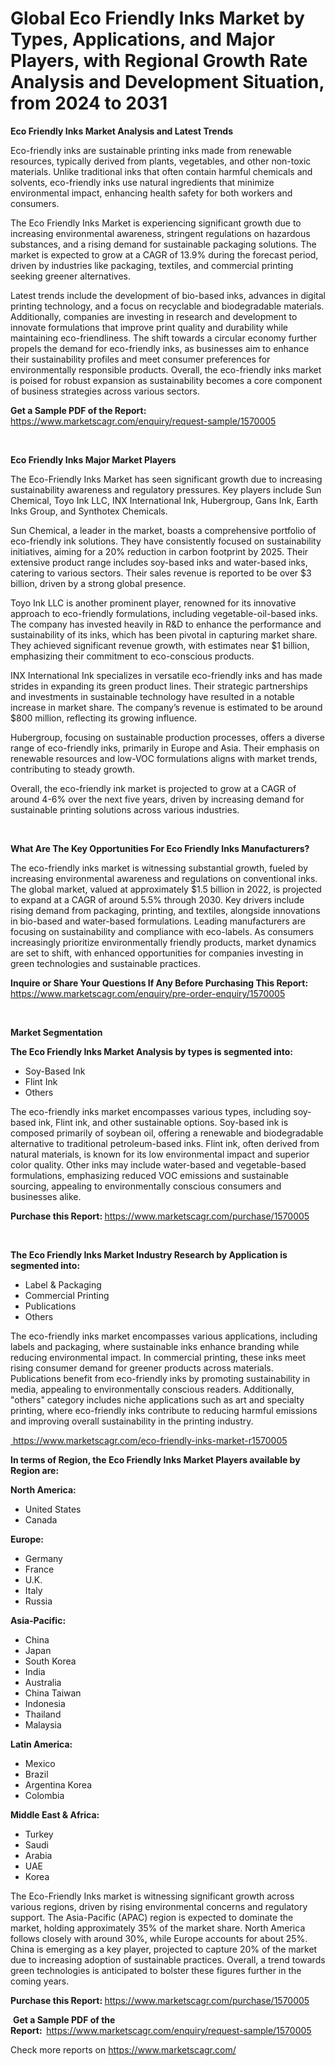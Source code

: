 <p><h1>Global Eco Friendly Inks Market by Types, Applications, and Major Players, with Regional Growth Rate Analysis and Development Situation, from 2024 to 2031</h1></p><p><strong>Eco Friendly Inks Market Analysis and Latest Trends</strong></p>
<p><p>Eco-friendly inks are sustainable printing inks made from renewable resources, typically derived from plants, vegetables, and other non-toxic materials. Unlike traditional inks that often contain harmful chemicals and solvents, eco-friendly inks use natural ingredients that minimize environmental impact, enhancing health safety for both workers and consumers.</p><p>The Eco Friendly Inks Market is experiencing significant growth due to increasing environmental awareness, stringent regulations on hazardous substances, and a rising demand for sustainable packaging solutions. The market is expected to grow at a CAGR of 13.9% during the forecast period, driven by industries like packaging, textiles, and commercial printing seeking greener alternatives. </p><p>Latest trends include the development of bio-based inks, advances in digital printing technology, and a focus on recyclable and biodegradable materials. Additionally, companies are investing in research and development to innovate formulations that improve print quality and durability while maintaining eco-friendliness. The shift towards a circular economy further propels the demand for eco-friendly inks, as businesses aim to enhance their sustainability profiles and meet consumer preferences for environmentally responsible products. Overall, the eco-friendly inks market is poised for robust expansion as sustainability becomes a core component of business strategies across various sectors.</p></p>
<p><strong>Get a Sample PDF of the Report:&nbsp;</strong> <a href="https://www.marketscagr.com/enquiry/request-sample/1570005?utm_campaign=1895&utm_medium=2&utm_source=Github&utm_content=ia&utm_term=29122024&utm_id=eco-friendly-inks">https://www.marketscagr.com/enquiry/request-sample/1570005</a></p>
<p>&nbsp;</p>
<p><strong>Eco Friendly Inks Major Market Players</strong></p>
<p><p>The Eco-Friendly Inks Market has seen significant growth due to increasing sustainability awareness and regulatory pressures. Key players include Sun Chemical, Toyo Ink LLC, INX International Ink, Hubergroup, Gans Ink, Earth Inks Group, and Synthotex Chemicals. </p><p>Sun Chemical, a leader in the market, boasts a comprehensive portfolio of eco-friendly ink solutions. They have consistently focused on sustainability initiatives, aiming for a 20% reduction in carbon footprint by 2025. Their extensive product range includes soy-based inks and water-based inks, catering to various sectors. Their sales revenue is reported to be over $3 billion, driven by a strong global presence.</p><p>Toyo Ink LLC is another prominent player, renowned for its innovative approach to eco-friendly formulations, including vegetable-oil-based inks. The company has invested heavily in R&D to enhance the performance and sustainability of its inks, which has been pivotal in capturing market share. They achieved significant revenue growth, with estimates near $1 billion, emphasizing their commitment to eco-conscious products.</p><p>INX International Ink specializes in versatile eco-friendly inks and has made strides in expanding its green product lines. Their strategic partnerships and investments in sustainable technology have resulted in a notable increase in market share. The company’s revenue is estimated to be around $800 million, reflecting its growing influence.</p><p>Hubergroup, focusing on sustainable production processes, offers a diverse range of eco-friendly inks, primarily in Europe and Asia. Their emphasis on renewable resources and low-VOC formulations aligns with market trends, contributing to steady growth.</p><p>Overall, the eco-friendly ink market is projected to grow at a CAGR of around 4-6% over the next five years, driven by increasing demand for sustainable printing solutions across various industries.</p></p>
<p>&nbsp;</p>
<p><strong>What Are The Key Opportunities For Eco Friendly Inks Manufacturers?</strong></p>
<p><p>The eco-friendly inks market is witnessing substantial growth, fueled by increasing environmental awareness and regulations on conventional inks. The global market, valued at approximately $1.5 billion in 2022, is projected to expand at a CAGR of around 5.5% through 2030. Key drivers include rising demand from packaging, printing, and textiles, alongside innovations in bio-based and water-based formulations. Leading manufacturers are focusing on sustainability and compliance with eco-labels. As consumers increasingly prioritize environmentally friendly products, market dynamics are set to shift, with enhanced opportunities for companies investing in green technologies and sustainable practices.</p></p>
<p><strong>Inquire or Share Your Questions If Any Before Purchasing This Report:</strong> <a href="https://www.marketscagr.com/enquiry/pre-order-enquiry/1570005?utm_campaign=1895&utm_medium=2&utm_source=Github&utm_content=ia&utm_term=29122024&utm_id=eco-friendly-inks">https://www.marketscagr.com/enquiry/pre-order-enquiry/1570005</a></p>
<p>&nbsp;</p>
<p><strong>Market Segmentation</strong></p>
<p><strong>The Eco Friendly Inks Market Analysis by types is segmented into:</strong></p>
<p><ul><li>Soy-Based Ink</li><li>Flint Ink</li><li>Others</li></ul></p>
<p><p>The eco-friendly inks market encompasses various types, including soy-based ink, Flint ink, and other sustainable options. Soy-based ink is composed primarily of soybean oil, offering a renewable and biodegradable alternative to traditional petroleum-based inks. Flint ink, often derived from natural materials, is known for its low environmental impact and superior color quality. Other inks may include water-based and vegetable-based formulations, emphasizing reduced VOC emissions and sustainable sourcing, appealing to environmentally conscious consumers and businesses alike.</p></p>
<p><strong>Purchase this Report:&nbsp;</strong><a href="https://www.marketscagr.com/purchase/1570005?utm_campaign=1895&utm_medium=2&utm_source=Github&utm_content=ia&utm_term=29122024&utm_id=eco-friendly-inks">https://www.marketscagr.com/purchase/1570005</a></p>
<p>&nbsp;</p>
<p><strong>The Eco Friendly Inks Market Industry Research by Application is segmented into:</strong></p>
<p><ul><li>Label & Packaging</li><li>Commercial Printing</li><li>Publications</li><li>Others</li></ul></p>
<p><p>The eco-friendly inks market encompasses various applications, including labels and packaging, where sustainable inks enhance branding while reducing environmental impact. In commercial printing, these inks meet rising consumer demand for greener products across materials. Publications benefit from eco-friendly inks by promoting sustainability in media, appealing to environmentally conscious readers. Additionally, "others" category includes niche applications such as art and specialty printing, where eco-friendly inks contribute to reducing harmful emissions and improving overall sustainability in the printing industry.</p></p>
<p><a href="https://www.marketscagr.com/eco-friendly-inks-market-r1570005?utm_campaign=1895&utm_medium=2&utm_source=Github&utm_content=ia&utm_term=29122024&utm_id=eco-friendly-inks">&nbsp;https://www.marketscagr.com/eco-friendly-inks-market-r1570005</a></p>
<p><strong>In terms of Region, the Eco Friendly Inks Market Players available by Region are:</strong></p>
<p>
    <p> <strong> North America: </strong>
        <ul>
            <li>United States</li>
            <li>Canada</li>
        </ul>
        </p> 
    <p> <strong> Europe: </strong>
        <ul>
            <li>Germany</li>
            <li>France</li>
            <li>U.K.</li>
            <li>Italy</li>
            <li>Russia</li>
        </ul>
        </p> 
    <p> <strong> Asia-Pacific: </strong>
        <ul>
            <li>China</li>
            <li>Japan</li>
            <li>South Korea</li>
            <li>India</li>
            <li>Australia</li>
            <li>China Taiwan</li>
            <li>Indonesia</li>
            <li>Thailand</li>
            <li>Malaysia</li>
        </ul>
        </p> 
    <p> <strong> Latin America: </strong>
        <ul>
            <li>Mexico</li>
            <li>Brazil</li>
            <li>Argentina Korea</li>
            <li>Colombia</li>
        </ul>
        </p> 
    <p> <strong> Middle East & Africa: </strong>
        <ul>
            <li>Turkey</li>
            <li>Saudi</li>
            <li>Arabia</li>
            <li>UAE</li>
            <li>Korea</li>
        </ul>
    </p>
    </p>
<p><p>The Eco-Friendly Inks market is witnessing significant growth across various regions, driven by rising environmental concerns and regulatory support. The Asia-Pacific (APAC) region is expected to dominate the market, holding approximately 35% of the market share. North America follows closely with around 30%, while Europe accounts for about 25%. China is emerging as a key player, projected to capture 20% of the market due to increasing adoption of sustainable practices. Overall, a trend towards green technologies is anticipated to bolster these figures further in the coming years.</p></p>
<p><strong>Purchase this Report: </strong><a href="https://www.marketscagr.com/purchase/1570005?utm_campaign=1895&utm_medium=2&utm_source=Github&utm_content=ia&utm_term=29122024&utm_id=eco-friendly-inks">https://www.marketscagr.com/purchase/1570005</a></p>
<p>&nbsp;<strong>Get a Sample PDF of the Report:&nbsp;&nbsp;</strong><a href="https://www.marketscagr.com/enquiry/request-sample/1570005?utm_campaign=1895&utm_medium=2&utm_source=Github&utm_content=ia&utm_term=29122024&utm_id=eco-friendly-inks">https://www.marketscagr.com/enquiry/request-sample/1570005</a></p>
<p><strong></strong></p>
<p>Check more reports on <a href="https://www.marketscagr.com/?utm_campaign=1895&utm_medium=2&utm_source=Github&utm_content=ia&utm_term=29122024&utm_id=eco-friendly-inks">https://www.marketscagr.com/</a></p>